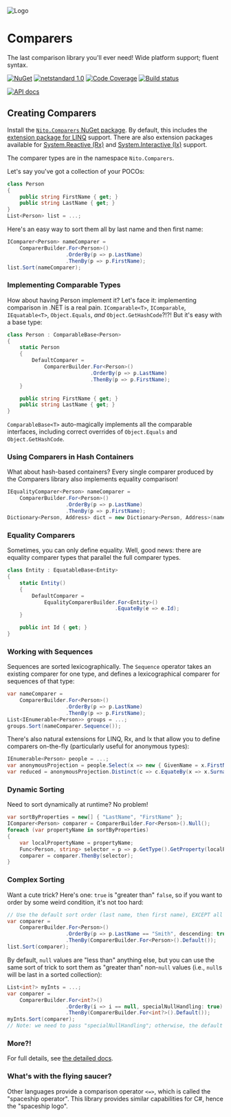 ![Logo](Comparers.128.png)

# Comparers

The last comparison library you'll ever need! Wide platform support; fluent syntax.

[![NuGet](https://img.shields.io/nuget/v/Nito.Comparers.svg)](https://www.nuget.org/packages/Nito.Comparers/) [![netstandard 1.0](https://img.shields.io/badge/netstandard-1.0-brightgreen.svg)](https://docs.microsoft.com/en-us/dotnet/standard/net-standard) [![Code Coverage](https://coveralls.io/repos/github/StephenCleary/Comparers/badge.svg?branch=master)](https://coveralls.io/github/StephenCleary/Comparers?branch=master) [![Build status](https://ci.appveyor.com/api/projects/status/58i9oeyduahs1p8h/branch/master?svg=true)](https://ci.appveyor.com/project/StephenCleary/comparers/branch/master)

[![API docs](https://img.shields.io/badge/reference_docs-api-blue.svg)](http://dotnetapis.com/pkg/Nito.Comparers)

## Creating Comparers

Install the [`Nito.Comparers` NuGet package](https://www.nuget.org/packages/Nito.Comparers). By default, this includes the [extension package for LINQ](https://www.nuget.org/packages/Nito.Comparers.Linq) support. There are also extension packages available for [System.Reactive (Rx)](https://www.nuget.org/packages/Nito.Comparers.Rx) and [System.Interactive (Ix)](https://www.nuget.org/packages/Nito.Comparers.Ix) support.

The comparer types are in the namespace `Nito.Comparers`.

Let's say you've got a collection of your POCOs:

```c#
class Person
{
    public string FirstName { get; }
    public string LastName { get; }
}
List<Person> list = ...;
```

Here's an easy way to sort them all by last name and then first name:

```c#
IComparer<Person> nameComparer =
    ComparerBuilder.For<Person>()
                   .OrderBy(p => p.LastName)
                   .ThenBy(p => p.FirstName);
list.Sort(nameComparer);
```

### Implementing Comparable Types

How about having Person implement it?
Let's face it: implementing comparison in .NET is a real pain. `IComparable<T>`, `IComparable`, `IEquatable<T>`, `Object.Equals`, *and* `Object.GetHashCode`?!?!
But it's easy with a base type:

```c#
class Person : ComparableBase<Person>
{
    static Person
    {
        DefaultComparer =
            ComparerBuilder.For<Person>()
                           .OrderBy(p => p.LastName)
                           .ThenBy(p => p.FirstName);
    }

    public string FirstName { get; }
    public string LastName { get; }
}
```

`ComparableBase<T>` auto-magically implements all the comparable interfaces, including correct overrides of `Object.Equals` and `Object.GetHashCode`.

### Using Comparers in Hash Containers

What about hash-based containers? Every single comparer produced by the Comparers library also implements equality comparison!

```c#
IEqualityComparer<Person> nameComparer =
    ComparerBuilder.For<Person>()
                   .OrderBy(p => p.LastName)
                   .ThenBy(p => p.FirstName);
Dictionary<Person, Address> dict = new Dictionary<Person, Address>(nameComparer);
```

### Equality Comparers

Sometimes, you can only define equality. Well, good news: there are equality comparer types that parallel the full comparer types.

```c#
class Entity : EquatableBase<Entity>
{
    static Entity()
    {
        DefaultComparer =
            EqualityComparerBuilder.For<Entity>()
                                   .EquateBy(e => e.Id);
    }

    public int Id { get; }
}
```

### Working with Sequences

Sequences are sorted lexicographically. The `Sequence` operator takes an existing comparer for one type, and defines a lexicographical comparer for sequences of that type:

```c#
var nameComparer =
    ComparerBuilder.For<Person>()
                   .OrderBy(p => p.LastName)
                   .ThenBy(p => p.FirstName);
List<IEnumerable<Person>> groups = ...;
groups.Sort(nameComparer.Sequence());
```

There's also natural extensions for LINQ, Rx, and Ix that allow you to define comparers on-the-fly (particularly useful for anonymous types):

```c#
IEnumerable<Person> people = ...;
var anonymousProjection = people.Select(x => new { GivenName = x.FirstName, Surname = x.LastName });
var reduced = anonymousProjection.Distinct(c => c.EquateBy(x => x.Surname));
```

### Dynamic Sorting

Need to sort dynamically at runtime? No problem!

```c#
var sortByProperties = new[] { "LastName", "FirstName" };
IComparer<Person> comparer = ComparerBuilder.For<Person>().Null();
foreach (var propertyName in sortByProperties)
{
    var localPropertyName = propertyName;
    Func<Person, string> selector = p => p.GetType().GetProperty(localPropertyName).GetValue(p, null) as string;
    comparer = comparer.ThenBy(selector);
}
```

### Complex Sorting

Want a cute trick? Here's one: `true` is "greater than" `false`, so if you want to order by some weird condition, it's not too hard:

```c#
// Use the default sort order (last name, then first name), EXCEPT all "Smith"s move to the head of the line.
var comparer =
    ComparerBuilder.For<Person>()
                   .OrderBy(p => p.LastName == "Smith", descending: true)
                   .ThenBy(ComparerBuilder.For<Person>().Default());
list.Sort(comparer);
```

By default, `null` values are "less than" anything else, but you can use the same sort of trick to sort them as "greater than" non-`null` values (i.e., `null`s will be last in a sorted collection):

```c#
List<int?> myInts = ...;
var comparer =
    ComparerBuilder.For<int?>()
                   .OrderBy(i => i == null, specialNullHandling: true)
                   .ThenBy(ComparerBuilder.For<int?>().Default());
myInts.Sort(comparer);
// Note: we need to pass "specialNullHandling"; otherwise, the default null-ordering rules will apply.
```

### More?!

For full details, see [the detailed docs](doc).

### What's with the flying saucer?

Other languages provide a comparison operator `<=>`, which is called the "spaceship operator". This library provides similar capabilities for C#, hence the "spaceship logo".
